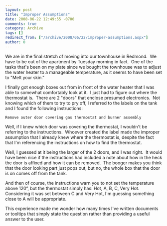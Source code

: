 ```yaml
---
layout: post
title: "Improper Assumptions"
date: 2008-06-22 12:49:55 -0700
comments: true
category: Archive
tags: []
redirect_from: ["/archive/2008/06/22/improper-assumptions.aspx"]
author: 0
---
```

<!-- more -->
<p>We are in the final stretch of moving into our townhouse in Redmond.  We have to be out of the apartment by Tuesday morning in fact.  One of the tasks that's been on my plate since we bought the townhouse was to adjust the water heater to a manageable temperature, as it seems to have been set to "Melt your skin."</p>  <p>I finally got enough boxes out from in front of the water heater that I was able to somewhat comfortably look at it.  I just had to figure out where the thermostat is.  There are 2 "doors" that enclose presumed electronics.  Not knowing which of them to try to pry off, I referred to the labels on the tank and I found the following instructions:</p>  <p><code><font style="background-color: #ffffff">Remove outer door covering gas thermostat and burner assembly</font></code></p>  <p>Well, if I knew which door was covering the thermostat, I wouldn't be referring to the instructions.  Whoever created the label made the improper assumption that I already knew where the thermostat is, despite the fact that I'm referencing the instructions on how to find the thermostat.</p>  <p>Well, I guessed at it being the larger of the 2 doors, and I was right.  It would have been nice if the instructions had included a note about how in the heck the door is affixed and how it can be removed.  The booger makes you think that the door looking part just pops out, but no, the whole box that the door is on comes off from the tank.</p>  <p>And then of course, the instructions warn you to not set the temperature above 120°, but the thermostat simply has: Hot, A, B, C, Very Hot.  Considering it was set between C and Very Hot, I'm guessing something close to A will be appropriate.</p>  <p>This experience made me wonder how many times I've written documents or tooltips that simply state the question rather than providing a useful answer to the user.</p>

